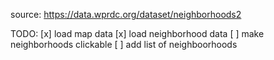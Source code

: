 source: https://data.wprdc.org/dataset/neighborhoods2

TODO:
[x] load map data
[x] load neighborhood data
[ ] make neighborhoods clickable
[ ] add list of neighboorhoods
